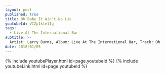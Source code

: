 ```yaml
---
layout: post
published: true
title: Oh Babe It Ain't No Lie
youtubeId: VIZp1kle1Ig
tags:
  - Live At The International Bar
subtitle: >-
  Artist: Larry Burns, Album: Live At The International Bar, Track: Oh Babe It Ain't No Lie, Title: Oh Babe It Ain't No Lie.
date: 2018/01/05
---
```

{% include youtubePlayer.html id=page.youtubeId %}
{% include youtubeLink.html id=page.youtubeId %}